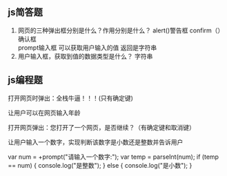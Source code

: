 ## js简答题

 1. 网页的三种弹出框分别是什么？作用分别是什么？
  alert()警告框 
  confirm（）确认框  
  prompt输入框 可以获取用户输入的值 返回是字符串
 2. 用户输入框，获取到值的数据类型是什么？
字符串


## js编程题
打开网页时弹出：全栈牛逼！！！(只有确定键)

<script>
  alert("全栈牛逼!!!");
</script>
让用户可以在网页输入年龄

<script>
  var age = prompt("请输入您的年龄");
</script>
打开网页弹出：您打开了一个网页，是否继续？（有确定键和取消键）

<script>
  var result = confirm("您打开了一个网页,是否继续?");
</script>
让用户输入一个数字，实现判断该数字是小数还是整数并告诉用户

var num = +prompt("请输入一个数字:");
var temp = parseInt(num);
if (temp == num) {
  console.log("是整数");
} else {
  console.log("是小数");
}